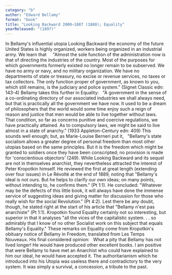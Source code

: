 ```yaml
---
category: "b"
author: "Edward Bellamy"
format: "book"
title: "Looking Backward 2000–1887 (1888); Equality"
yearReleased: "(1897)"
---
```

In Bellamy's influential utopia Looking Backward the economy of the future United States is highly organized, workers being organized in an industrial army. We learn that
 
 
"Almost the sole function of the administration now is that of directing the industries of the country. Most of the purposes for which governments formerly existed no longer remain to be subserved. We have no army or navy, and no military organization. We have no departments of state or treasury, no excise or revenue services, no taxes or tax collectors. The only function proper of government, as known to you, which still remains, is the judiciary and police system." (Signet Classic edn: 143-4)
Bellamy takes this further in Equality:
 
"A government in the sense of a co-ordinating directory of our associated industries we shall always need, but that is practically all the government we have now. It used to be a dream of philosophers that the world would some time enjoy such a reign of reason and justice that men would be able to live together without laws. That condition, so far as concerns punitive and coercive regulations, we have practically attained. As to compulsory laws, we might be said to live almost in a state of anarchy." (1933 Appleton-Century edn: 409)
This sounds well enough; but, as Marie-Louise Berneri put it,
 
"Bellamy's state socialism allows a greater degree of personal freedom than most other utopias based on the same principles. But it is the freedom which might be granted to soldiers once they have been conscripted; no provision is made for 'conscientious objectors' (249).
While Looking Backward and its sequel are not in themselves anarchist, they nevertheless attracted the interest of Peter Kropotkin himself. He reviewed the first at great length (extending over four issues) in Le Révolté at the end of 1889, noting that "Bellamy's ideal is not ours. But he helps to clarify our own ideas; on many points, without intending to, he confirms them." (Pt 1:1). He concluded: "Whatever may be the defects of this little book, it will always have done the immense service of suggesting ideas and giving matter for discussion for those who really wish for the social Revolution." (Pt 4:2). Lest there be any doubt, though, he stated right at the start of his article that "Bellamy n'est pas anarchiste" (Pt 1:1). Kropotkin found Equality certainly not so interesting, but superior in that it analyses "all the vices of the capitalistic system. . . so admirably that I know of no other Socialist work on this subject that equals Bellamy's Equality." These remarks on Equality come from Kropotkin's obituary notice of Bellamy in Freedom, translated from Les Temps Nouveaux. His final considered opinion:
 
What a pity that Bellamy has not lived longer! He would have produced other excellent books. I am positive that were Bellamy to have met an Anarchist who could have explained to him our ideal, he would have accepted it. The authoritarianism which he introduced into his Utopia was useless there and contradictory to the very system. It was simply a survival, a concession, a tribute to the past.
 